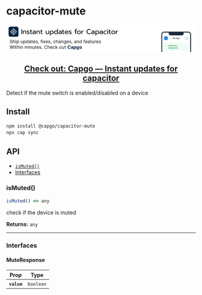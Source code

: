 # capacitor-mute
  <a href="https://capgo.app/"><img src='https://raw.githubusercontent.com/Cap-go/capgo/main/assets/capgo_banner.png' alt='Capgo - Instant updates for capacitor'/></a>

<div align="center">
<h2><a href="https://capgo.app/">Check out: Capgo — Instant updates for capacitor</a></h2>
</div>

Detect if the mute switch is enabled/disabled on a device

## Install

```bash
npm install @capgo/capacitor-mute
npx cap sync
```

## API

<docgen-index>

* [`isMuted()`](#ismuted)
* [Interfaces](#interfaces)

</docgen-index>

<docgen-api>
<!--Update the source file JSDoc comments and rerun docgen to update the docs below-->

### isMuted()

```typescript
isMuted() => any
```

check if the device is muted

**Returns:** <code>any</code>

--------------------


### Interfaces


#### MuteResponse

| Prop        | Type                 |
| ----------- | -------------------- |
| **`value`** | <code>boolean</code> |

</docgen-api>
